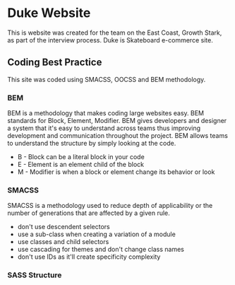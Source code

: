 # Duke Website

This is website was created for the team on the East Coast, Growth Stark, as part of the interview process. Duke is Skateboard e-commerce site.

## Coding Best Practice

This site was coded using SMACSS, OOCSS and BEM methodology.

### BEM

BEM is a methodology that makes coding large websites easy. BEM standards for Block, Element, Modifier. BEM gives developers and designer a system that it's easy to understand across teams thus improving development and communication throughout the project.  BEM allows teams to understand the structure by simply looking at the code. 

* B - Block can be a literal block in your code
* E - Element is an element child of the block
* M - Modifier is when a block or element change its behavior or look

### SMACSS 

SMACSS is a methodology used to reduce depth of applicability or the number of generations that are affected by a given rule.

* don't use descendent selectors
* use a sub-class when creating a variation of a module
* use classes and child selectors
* use cascading for themes and don't change class names
* don't use IDs as it'll create specificity complexity

### SASS Structure